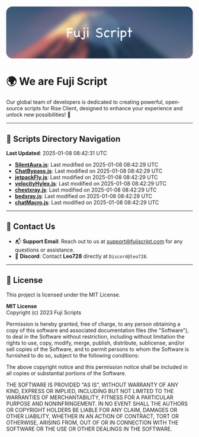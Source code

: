 ![Banner](.github/b.webp)

# 🌍 **We are Fuji Script**

Our global team of developers is dedicated to creating powerful, open-source scripts for Rise Client, designed to enhance your experience and unlock new possibilities! 🌟

---
<!-- SCRIPTS_NAVIGATION_START -->
## 📂 **Scripts Directory Navigation**

**Last Updated**: 2025-01-08 08:42:31 UTC

- **[SilentAura.js](scripts/SilentAura.js)**: Last modified on 2025-01-08 08:42:29 UTC
- **[ChatBypass.js](scripts/ChatBypass.js)**: Last modified on 2025-01-08 08:42:29 UTC
- **[jetpackFly.js](scripts/jetpackFly.js)**: Last modified on 2025-01-08 08:42:29 UTC
- **[velocityHylex.js](scripts/velocityHylex.js)**: Last modified on 2025-01-08 08:42:29 UTC
- **[chestxray.js](scripts/chestxray.js)**: Last modified on 2025-01-08 08:42:29 UTC
- **[bedxray.js](scripts/bedxray.js)**: Last modified on 2025-01-08 08:42:29 UTC
- **[chatMacro.js](scripts/chatMacro.js)**: Last modified on 2025-01-08 08:42:29 UTC

<!-- SCRIPTS_NAVIGATION_END -->

---

## 💬 **Contact Us**  
- 📬 **Support Email**: Reach out to us at [support@fujiscript.com](mailto:support@fujiscript.com) for any questions or assistance.  
- 💬 **Discord**: Contact **Leo728** directly at `Discord@leo728`.

---

## 📜 **License**

This project is licensed under the MIT License.  

**MIT License**  
Copyright (c) 2023 Fuji Scripts  

Permission is hereby granted, free of charge, to any person obtaining a copy of this software and associated documentation files (the "Software"), to deal in the Software without restriction, including without limitation the rights to use, copy, modify, merge, publish, distribute, sublicense, and/or sell copies of the Software, and to permit persons to whom the Software is furnished to do so, subject to the following conditions:  

The above copyright notice and this permission notice shall be included in all copies or substantial portions of the Software.  

THE SOFTWARE IS PROVIDED "AS IS", WITHOUT WARRANTY OF ANY KIND, EXPRESS OR IMPLIED, INCLUDING BUT NOT LIMITED TO THE WARRANTIES OF MERCHANTABILITY, FITNESS FOR A PARTICULAR PURPOSE AND NONINFRINGEMENT. IN NO EVENT SHALL THE AUTHORS OR COPYRIGHT HOLDERS BE LIABLE FOR ANY CLAIM, DAMAGES OR OTHER LIABILITY, WHETHER IN AN ACTION OF CONTRACT, TORT OR OTHERWISE, ARISING FROM, OUT OF OR IN CONNECTION WITH THE SOFTWARE OR THE USE OR OTHER DEALINGS IN THE SOFTWARE.  
